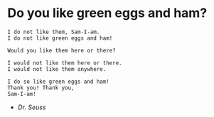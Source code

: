 # Do you like green eggs and ham?

    I do not like them, Sam-I-am.
    I do not like green eggs and ham!

    Would you like them here or there?

    I would not like them here or there.
    I would not like them anywhere.

    I do so like green eggs and ham!
    Thank you! Thank you,
    Sam-I-am!

- _Dr. Seuss_
